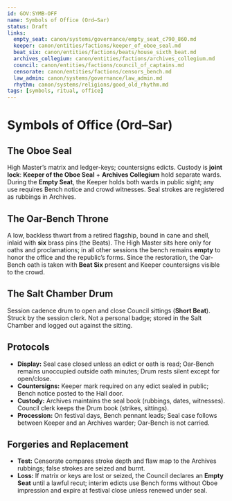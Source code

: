 ```yaml
---
id: GOV:SYMB-OFF
name: Symbols of Office (Ord–Sar)
status: Draft
links:
  empty_seat: canon/systems/governance/empty_seat_c790_860.md
  keeper: canon/entities/factions/keeper_of_oboe_seal.md
  beat_six: canon/entities/factions/beats/house_sixth_beat.md
  archives_collegium: canon/entities/factions/archives_collegium.md
  council: canon/entities/factions/council_of_captains.md
  censorate: canon/entities/factions/censors_bench.md
  law_admin: canon/systems/governance/law_admin.md
  rhythm: canon/systems/religions/good_old_rhythm.md
tags: [symbols, ritual, office]
---
```


# Symbols of Office (Ord–Sar)

## The Oboe Seal
High Master’s matrix and ledger-keys; countersigns edicts. Custody is **joint lock**: **Keeper of the Oboe Seal** + **Archives Collegium** hold separate wards. During the **Empty Seat**, the Keeper holds both wards in public sight; any use requires Bench notice and crowd witnesses. Seal strokes are registered as rubbings in Archives.

## The Oar-Bench Throne
A low, backless thwart from a retired flagship, bound in cane and shell, inlaid with **six** brass pins (the Beats). The High Master sits here only for oaths and proclamations; in all other sessions the bench remains **empty** to honor the office and the republic’s forms. Since the restoration, the Oar-Bench oath is taken with **Beat Six** present and Keeper countersigns visible to the crowd.

## The Salt Chamber Drum
Session cadence drum to open and close Council sittings (**Short Beat**). Struck by the session clerk. Not a personal badge; stored in the Salt Chamber and logged out against the sitting.

## Protocols
- **Display:** Seal case closed unless an edict or oath is read; Oar-Bench remains unoccupied outside oath minutes; Drum rests silent except for open/close.  
- **Countersigns:** Keeper mark required on any edict sealed in public; Bench notice posted to the Hall door.  
- **Custody:** Archives maintains the seal book (rubbings, dates, witnesses). Council clerk keeps the Drum book (strikes, sittings).  
- **Procession:** On festival days, Bench pennant leads; Seal case follows between Keeper and an Archives warder; Oar-Bench is not carried.

## Forgeries and Replacement
- **Test:** Censorate compares stroke depth and flaw map to the Archives rubbings; false strokes are seized and burnt.  
- **Loss:** If matrix or keys are lost or seized, the Council declares an **Empty Seat** until a lawful recut; interim edicts use Bench forms without Oboe impression and expire at festival close unless renewed under seal.
